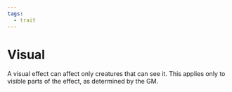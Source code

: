 ```yaml
---
tags:
  - trait
---
```

# Visual

A visual effect can affect only creatures that can see it. This applies only to visible parts of the effect, as determined by the GM.